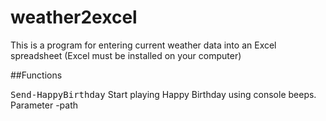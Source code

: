# weather2excel
This is a program for entering current weather data into an 
Excel spreadsheet (Excel must be installed on your computer)

##Functions

</table> 
  <tr>
    <td><tt>Send-HappyBirthday</tt></td>
	<td>Start playing Happy Birthday using console beeps.</td>
           <td>Parameter -path</td>
  </tr>
</table>
